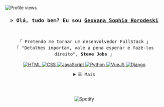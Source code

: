 <!-- https://github.com/ShahriarShafin/ -->
<!-- April 15, 2021 -->
<!-- LEAVE A STAR, IF YOU LIKE IT ! -->

<!-- Profile Views Counter -->
![Profile views](https://gpvc.arturio.dev/horodeski?v=3)

<!-- Intro  -->
<h3 align="center">
        <samp>&gt; Olá, tudo bem? Eu sou
                <b><a target="_blank" href="https://github.com/horodeski/">Geovana Sophia Horodeski</a></b>
        </samp>
</h3>
<br>

<p align="center">
        <!-- Organisation  -->
        <samp>
                「 Pretendo me tornar um desenvolvedor FullStack 」
                <br>
                「 "Detalhes importam, vale a pena esperar e fazê-los direito", <b>Steve Jobs</b> 」
                <br>
                <br>
        </samp>
        <!-- Programming Languages -->
        <!-- HTML -->
        <a href="https://github.com/horodeski?tab=repositories" target="_blank"><img alt="HTML"
                        src="https://img.shields.io/badge/-HTML-E34F26?style=flat-square&logo=HTML5&logoColor=white">
        </a>
        <!-- CSS  -->
        <a href="https://github.com/horodeski?tab=repositories" target="_blank"><img alt="CSS"
                        src="https://img.shields.io/badge/-CSS-1572B6?style=flat-square&logo=CSS3&logoColor=white">
        </a>
        <!-- JavaScript -->
        <a href="https://github.com/horodeski?tab=repositories" target="_blank"><img alt="JavaScript"
                        src="https://img.shields.io/badge/-JavaScript-F7DF1E?style=flat-square&logo=JavaScript&logoColor=white">
        </a>
        <!-- Python -->
        <a href="https://github.com/horodeski?tab=repositories" target="_blank"><img alt="Python"
                        src="https://img.shields.io/badge/-Python-3776AB?style=flat-square&logo=Python&logoColor=white">
        <!-- VueJS -->
        <a href="https://github.com/horodeski?tab=repositories" target="_blank"><img alt="VueJS"
                        src="https://img.shields.io/badge/-VueJS-40b684?logo=vue.js&logoColor=white&style=flat-square">
        <!-- Django -->
        <a href="https://github.com/ShahriarShafin?tab=horodeski" target="_blank"><img alt="Django"
                        src="https://img.shields.io/badge/-Django-0e3f2e?style=flat-square&logo=Django&logoColor=white">
        </a> 
                

</p>                
<!-- Details Section-->
<details align="center">
    <summary> <samp>&#9776; Mais</samp></summary>
    <p align="center">
        <br>
        <!-- Activity Widget -->
        <img alt="horodeski's GitHub Stats"
                src="https://github-readme-stats.vercel.app/api?username=horodeski&show_icons=true&theme=dark" />
        <br>
        <!-- Social Links -->
        <p>Me encontre em</p>
        <!-- Gmail -->
        <a href="geovana.horodeski06@gmail.com" target="_blank"><img alt="Gmail"
                src="https://img.shields.io/badge/-Gmail-EA4335?style=flat-square&logo=Gmail&logoColor=white">
        </a>
        <!-- Twitter -->
        <a href="https://twitter.com/_horodeski" target="_blank"><img alt="Twitter"
                src="https://img.shields.io/badge/-Twitter-1877F2?style=flat-square&logo=Twitter&logoColor=white">
        </a>
    </p>
</details>
<br>

<!-- Footer -->
&nbsp;<div align="center">
        ![Spotify](https://spotify-github-profile.vercel.app/api/view.svg?uid=31uegcan2vglrpd5sthhlnuw6ene&cover_image=false&theme=default&show_offline=false&background_color=121212&bar_color=53b14f&bar_color_cover=true)

</div>
